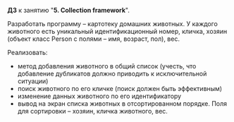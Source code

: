 **ДЗ** к занятию "**5. Collection framework**".

Разработать программу – картотеку домашних животных. У каждого животного есть уникальный идентификационный номер, кличка, хозяин (объект класс Person с полями – имя, возраст, пол), вес.

Реализовать:

* метод добавления животного в общий список (учесть, что добавление дубликатов должно приводить к исключительной ситуации)
* поиск животного по его кличке (поиск должен быть эффективным)
* изменение данных животного по его идентификатору
* вывод на экран списка животных в отсортированном порядке. Поля для сортировки –  хозяин, кличка животного, вес.